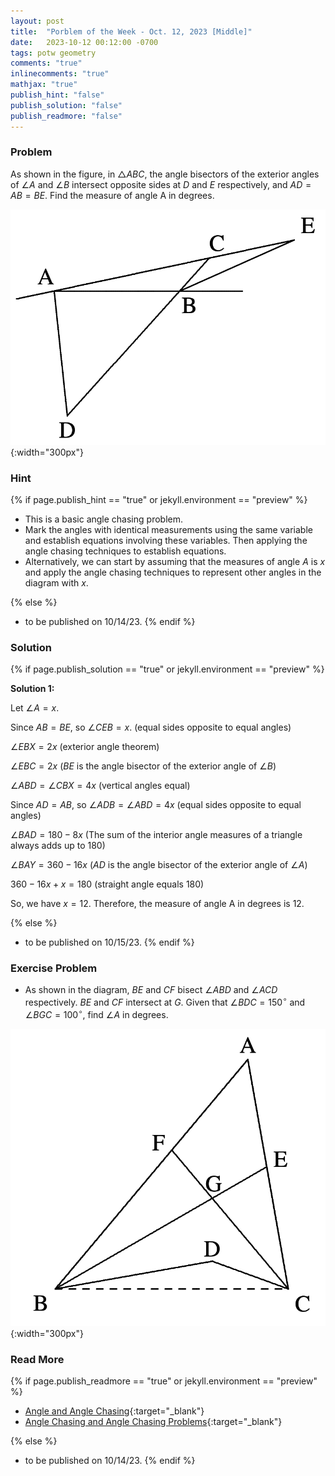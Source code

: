```yaml
---
layout: post
title:  "Porblem of the Week - Oct. 12, 2023 [Middle]"
date:   2023-10-12 00:12:00 -0700
tags: potw geometry
comments: "true"
inlinecomments: "true"
mathjax: "true"
publish_hint: "false"
publish_solution: "false"
publish_readmore: "false"
---
```

### Problem
As shown in the figure, in $\triangle ABC$, the angle bisectors of the exterior angles of $\angle A$ and $\angle B$ intersect opposite sides at $D$ and $E$
respectively, and $AD = AB = BE$. Find the measure of angle A in degrees.

![img](/assets/potw_imgs/potw-7-1.png){:width="300px"} 

<!--more-->

### Hint
{% if page.publish_hint == "true" or jekyll.environment == "preview" %}

- This is a basic angle chasing problem.
- Mark the angles with identical measurements using the same variable and establish equations involving these variables. Then applying the angle chasing techniques to establish equations.
- Alternatively, we can start by assuming that the measures of angle $A$ is $x$ and apply the angle chasing techniques to represent other angles in the diagram with $x$.

{% else %}
- to be published on 10/14/23.
{% endif %}

### Solution 
{% if page.publish_solution == "true" or jekyll.environment == "preview" %}

**Solution 1:**

Let $\angle A = x$. 

Since $AB=BE$, so $\angle CEB = x$. (equal sides opposite to equal angles)

$\angle EBX = 2x$ (exterior angle theorem)

$\angle EBC = 2x$ ($BE$ is the angle bisector of the exterior angle of $\angle B$)

$\angle ABD = \angle CBX = 4x$ (vertical angles equal)

Since $AD = AB$, so $\angle ADB = \angle ABD = 4x$ (equal sides opposite to equal angles)

$\angle BAD = 180 - 8x$ (The sum of the interior angle measures of a triangle always adds up to $180$)

$\angle BAY = 360 - 16x$ ($AD$ is the angle bisector of the exterior angle of $\angle A$)

$360 - 16x + x = 180$ (straight angle equals $180$)

So, we have $x = 12$. Therefore, the measure of angle A in degrees is $12$.

{% else %}
- to be published on 10/15/23.
{% endif %}

### Exercise Problem
- As shown in the diagram, $BE$ and $CF$ bisect $\angle ABD$ and $\angle ACD$
respectively. $BE$ and $CF$ intersect at $G$. Given that $\angle BDC = 150^{\circ}$
and $\angle BGC = 100^{\circ}$, find $\angle A$ in degrees.

![img](/assets/potw_imgs/potw-7-2.png){:width="300px"} 

### Read More
{% if page.publish_readmore == "true" or jekyll.environment == "preview" %}

- [Angle and Angle Chasing](https://artofproblemsolving.com/wiki/index.php/Angle){:target="_blank"}
- [Angle Chasing and Angle Chasing Problems](https://www.cut-the-knot.org/WhatIs/WhatIsAngleChasing.shtml){:target="_blank"}

{% else %}
- to be published on 10/14/23.
{% endif %}
